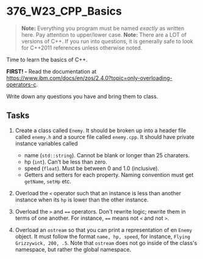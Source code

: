 # 376_W23_CPP_Basics

>**Note:** Everything you program must be named *exactly* as written here.  Pay attention to upper/lower case.
>**Note:** There are a LOT of versions of C++.  If you run into questions, it is generally safe to look for C++2011 references unless otherwise noted.

Time to learn the basics of C++.  

**FIRST! -** Read the documentation at https://www.ibm.com/docs/en/zos/2.4.0?topic=only-overloading-operators-c.

Write down any questions you have and bring them to class.

## Tasks

1.  Create a class called ```Enemy```.  It should be broken up into a header file called ```enemy.h``` and a source file called ```enemy.cpp```.  It should have private instance variables called
	- name (```std::string```).  Cannot be blank or longer than 25 charaters.
	- hp (```int```).  Can't be less than zero.
	- speed (```float```). Must be between 0 and 1.0 (inclusive). 
	- Getters and setters for each property.  Naming convention must get ```getName```, ```setHp``` etc.

2.  Overload the ```<``` operator such that an instance is less than another instance when its ```hp``` is lower than the other instance.

3.  Overload the ```>``` and ```==``` operators.  Don't rewrite logic; rewrite them in terms of one another.  For instance, ```==``` means not ```<``` and not ```>```.

4.  Overload an ```ostream``` so that you can print a representation of en ```Enemy``` object.  It must follow the format ```name, hp, speed```, for instance, ```Flying Grizzywick, 200, .5```.  Note that ```ostream``` does not go inside of the class's namespace, but rather the global namespace.

